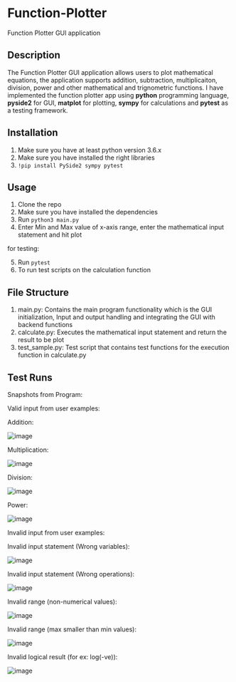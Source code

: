 # Function-Plotter
Function Plotter GUI application 

## Description
The Function Plotter GUI application allows users to plot mathematical equations, the application supports addition, subtraction, multiplicaiton, division, power and other mathematical and trignometric functions.
I have implemented the function plotter app using **python** programming language, **pyside2** for GUI, **matplot** for plotting, **sympy** for calculations and **pytest** as a testing framework.

## Installation
1. Make sure you have at least python version 3.6.x
1. Make sure you have installed the right libraries
2. ```!pip install PySide2 sympy pytest```

## Usage
1. Clone the repo
2. Make sure you have installed the dependencies
3. Run ```python3 main.py```
4. Enter Min and Max value of x-axis range, enter the mathematical input statement and hit plot

for testing:

5. Run ```pytest```
6. To run test scripts on the calculation function

## File Structure
1. main.py: Contains the main program functionality which is the GUI initialization, Input and output handling and integrating the GUI with backend functions
2. calculate.py: Executes the mathematical input statement and return the result to be plot
3. test_sample.py: Test script that contains test functions for the execution function in calculate.py

## Test Runs 


Snapshots from Program:

Valid input from user examples:

Addition:

![image](screenshots/add.png)

Multiplication:

![image](screenshots/mult.png)

Division:

![image](screenshots/div.png)

Power:

![image](screenshots/pow.png)


Invalid input from user examples:

Invalid input statement (Wrong variables): 

![image](screenshots/invalid.png)

Invalid input statement (Wrong operations): 

![image](screenshots/invalid_2.png)

Invalid range (non-numerical values): 

![image](screenshots/invalid_range.png)

Invalid range (max smaller than min values): 

![image](screenshots/range_error2.png)

Invalid logical result (for ex: log(-ve)): 

![image](screenshots/logical_error.png)

